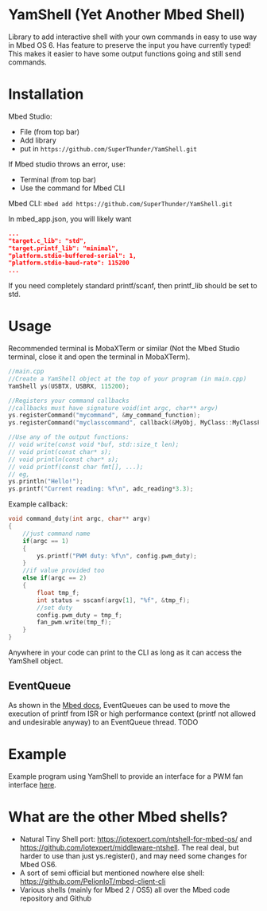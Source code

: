 # YamShell (Yet Another Mbed Shell)
 Library to add interactive shell with your own commands in easy to use way in Mbed OS 6. Has feature to preserve the input you have currently typed! This makes it easier to have some output functions going and still send commands.

# Installation
Mbed Studio:
- File (from top bar)
- Add library 
- put in `https://github.com/SuperThunder/YamShell.git`

If Mbed studio throws an error, use:
- Terminal (from top bar)
- Use the command for Mbed CLI

Mbed CLI: `mbed add https://github.com/SuperThunder/YamShell.git`

In mbed_app.json, you will likely want
```json
...
"target.c_lib": "std",
"target.printf_lib": "minimal", 
"platform.stdio-buffered-serial": 1, 
"platform.stdio-baud-rate": 115200
...
```
If you need completely standard printf/scanf, then printf_lib should be set to std.

# Usage
Recommended terminal is MobaXTerm or similar (Not the Mbed Studio terminal, close it and open the terminal in MobaXTerm).
```C++
//main.cpp
//Create a YamShell object at the top of your program (in main.cpp)
YamShell ys(USBTX, USBRX, 115200);

//Registers your command callbacks
//callbacks must have signature void(int argc, char** argv)
ys.registerCommand("mycommand", &my_command_function);
ys.registerCommand("myclasscommand", callback(&MyObj, MyClass::MyClassFunction));

//Use any of the output functions:
// void write(const void *buf, std::size_t len);
// void print(const char* s);
// void println(const char* s);
// void printf(const char fmt[], ...);
// eg,
ys.println("Hello!");
ys.printf("Current reading: %f\n", adc_reading*3.3);
```

Example callback:
```C++
void command_duty(int argc, char** argv)
{
    //just command name
    if(argc == 1)
    {
        ys.printf("PWM duty: %f\n", config.pwm_duty);
    }
    //if value provided too
    else if(argc == 2)
    {
        float tmp_f;
        int status = sscanf(argv[1], "%f", &tmp_f);
        //set duty
        config.pwm_duty = tmp_f;
        fan_pwm.write(tmp_f);
    }
}
```


Anywhere in your code can print to the CLI as long as it can access the YamShell object.


## EventQueue
As shown in the [Mbed docs](https://os.mbed.com/docs/mbed-os/v6.15/apis/scheduling-tutorials.html), EventQueues can be used to move the execution of printf from ISR or high performance context (printf not allowed and undesirable anyway) to an EventQueue thread.
TODO

# Example
Example program using YamShell to provide an interface for a PWM fan interface [here](https://github.com/SuperThunder/Mbed-OS6-4PinFanPWM/blob/master/main.cpp).

# What are the other Mbed shells?
- Natural Tiny Shell port: https://iotexpert.com/ntshell-for-mbed-os/ and https://github.com/iotexpert/middleware-ntshell. The real deal, but harder to use than just ys.register(), and may need some changes for Mbed OS6.
- A sort of semi official but mentioned nowhere else shell: https://github.com/PelionIoT/mbed-client-cli
- Various shells (mainly for Mbed 2 / OS5) all over the Mbed code repository and Github
